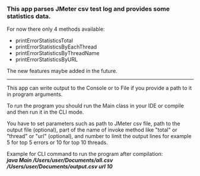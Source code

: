 ### This app parses JMeter csv test log and provides some statistics data.

For now there only 4 methods available:
- printErrorStatisticsTotal
- printErrorStatisticsByEachThread
- printErrorStatisticsByThreadName
- printErrorStatisticsByURL

The new features maybe added in the future.

----
This app can write output to the Console or to File if you provide a path to it in program arguments.

To run the program you should run the Main class in your IDE or compile and then run it in the CLI mode. 

You have to set parameters such as path to JMeter csv file, path to the output file (optional), part of the name of invoke method like "total" or "thread" or "url" (optional), and number to limit the output lines for example 5 for top 5 errors or 10 for top 10 threads.

Example for CLI command to run the program after compilation:  
***java Main /Users/user/Documents/all.csv /Users/user/Documents/output.csv url 10***